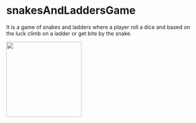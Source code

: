 # snakesAndLaddersGame
It is a game of snakes and ladders where a player roll a dice and based on the luck climb on a ladder or get bite by the snake.

<img src="https://5.imimg.com/data5/SELLER/Default/2021/2/HK/IO/BL/12304017/snakes-and-ladders-game-board-500x500.jpg" width="200" height="200"/>
